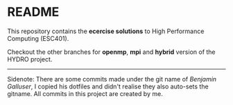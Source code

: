 # README #

This repository contains the **ecercise solutions** to High Performance Computing (ESC401).

Checkout the other branches for **openmp**, **mpi** and **hybrid** version of the HYDRO project.

___

Sidenote: There are some commits made under the git name of *Benjamin Galluser*, I copied his dotfiles and didn't 
realise they also auto-sets the gitname. All commits in this project are created by me. 
